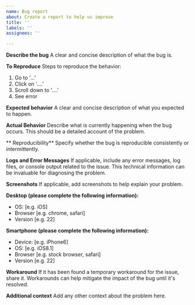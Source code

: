```yaml
---
name: Bug report
about: Create a report to help us improve
title: ''
labels: ''
assignees: ''

---
```


**Describe the bug**
A clear and concise description of what the bug is.

**To Reproduce**
Steps to reproduce the behavior:
1. Go to '...'
2. Click on '....'
3. Scroll down to '....'
4. See error

**Expected behavior**
A clear and concise description of what you expected to happen.

**Actual Behavior**
Describe what is currently happening when the bug occurs. This should be a detailed account of the problem.

** Reproducibility**
Specify whether the bug is reproducible consistently or intermittently.

**Logs and Error Messages**
If applicable, include any error messages, log files, or console output related to the issue. This technical information can be invaluable for diagnosing the problem.

**Screenshots**
If applicable, add screenshots to help explain your problem.

**Desktop (please complete the following information):**
 - OS: [e.g. iOS]
 - Browser [e.g. chrome, safari]
 - Version [e.g. 22]

**Smartphone (please complete the following information):**
 - Device: [e.g. iPhone6]
 - OS: [e.g. iOS8.1]
 - Browser [e.g. stock browser, safari]
 - Version [e.g. 22]

**Workaround**
If it has been found a temporary workaround for the issue, share it. Workarounds can help mitigate the impact of the bug until it's resolved.

**Additional context**
Add any other context about the problem here.
